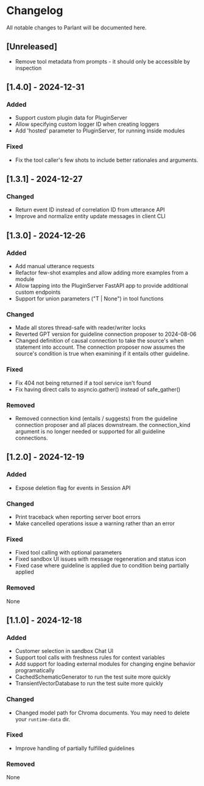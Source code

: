 # Changelog

All notable changes to Parlant will be documented here.

## [Unreleased]
- Remove tool metadata from prompts - it should only be accessible by inspection


## [1.4.0] - 2024-12-31

### Added
- Support custom plugin data for PluginServer
- Allow specifying custom logger ID when creating loggers
- Add 'hosted' parameter to PluginServer, for running inside modules

### Fixed
- Fix the tool caller's few shots to include better rationales and arguments.


## [1.3.1] - 2024-12-27

### Changed
- Return event ID instead of correlation ID from utterance API
- Improve and normalize entity update messages in client CLI


## [1.3.0] - 2024-12-26

### Added
- Add manual utterance requests
- Refactor few-shot examples and allow adding more examples from a module
- Allow tapping into the PluginServer FastAPI app to provide additional custom endpoints
- Support for union parameters ("T | None") in tool functions

### Changed
- Made all stores thread-safe with reader/writer locks
- Reverted GPT version for guideline connection proposer to 2024-08-06
- Changed definition of causal connection to take the source's when statement into account. The connection proposer now assumes the source's condition is true when examining if it entails other guideline.

### Fixed
- Fix 404 not being returned if a tool service isn't found
- Fix having direct calls to asyncio.gather() instead of safe_gather()

### Removed
- Removed connection kind (entails / suggests) from the guideline connection proposer and all places downstream. the connection_kind argument is no longer needed or supported for all guideline connections.


## [1.2.0] - 2024-12-19

### Added
- Expose deletion flag for events in Session API

### Changed
- Print traceback when reporting server boot errors
- Make cancelled operations issue a warning rather than an error

### Fixed
- Fixed tool calling with optional parameters
- Fixed sandbox UI issues with message regeneration and status icon
- Fixed case where guideline is applied due to condition being partially applied

### Removed

None


## [1.1.0] - 2024-12-18

### Added

- Customer selection in sandbox Chat UI
- Support tool calls with freshness rules for context variables
- Add support for loading external modules for changing engine behavior programatically
- CachedSchematicGenerator to run the test suite more quickly
- TransientVectorDatabase to run the test suite more quickly

### Changed

- Changed model path for Chroma documents. You may need to delete your `runtime-data` dir.

### Fixed

- Improve handling of partially fulfilled guidelines

### Removed

None
